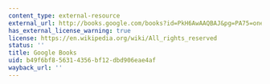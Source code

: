 ```yaml
---
content_type: external-resource
external_url: http://books.google.com/books?id=PkH6AwAAQBAJ&pg=PA75=onepage
has_external_license_warning: true
license: https://en.wikipedia.org/wiki/All_rights_reserved
status: ''
title: Google Books
uid: b49f6bf8-5631-4356-bf12-dbd906eae4af
wayback_url: ''
---
```

